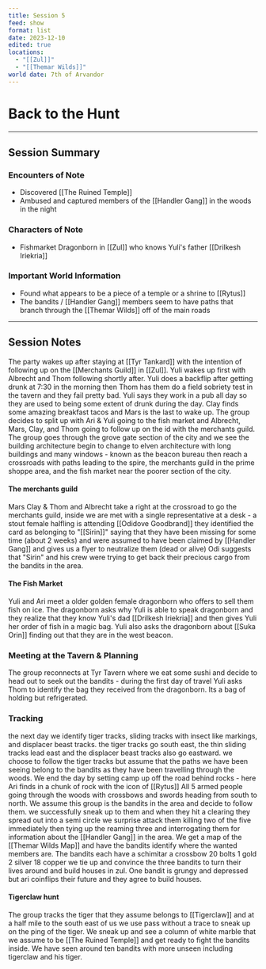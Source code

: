 ```yaml
---
title: Session 5
feed: show
format: list
date: 2023-12-10
edited: true
locations:
  - "[[Zul]]"
  - "[[Themar Wilds]]"
world date: 7th of Arvandor
---
```

# Back to the Hunt
------
## Session Summary
### Encounters of Note
- Discovered [[The Ruined Temple]]
- Ambused and captured members of the [[Handler Gang]] in the woods in the night
### Characters of Note
- Fishmarket Dragonborn in [[Zul]] who knows Yuli's father [[Drilkesh Iriekria]]
### Important World Information
- Found what appears to be a piece of a temple or a shrine to [[Rytus]]
- The bandits / [[Handler Gang]] members seem to have paths that branch through the [[Themar Wilds]] off of the main roads

-----
## Session Notes
The party wakes up after staying at [[Tyr Tankard]] with the intention of following up on the [[Merchants Guild]] in [[Zul]]. Yuli wakes up first with Albrecht and Thom following shortly after. Yuli does a backflip after getting drunk at 7:30 in the morning then Thom has them do a field sobriety test in the tavern and they fail pretty bad. 
Yuli says they work in a pub all day so they are used to being some extent of drunk during the day.  Clay finds some amazing breakfast tacos and Mars is the last to wake up. 
The group decides to split up with Ari & Yuli going to the fish market and Albrecht, Mars, Clay, and Thom going to follow up on the id with the merchants guild. The group goes through the grove gate section of the city and we see the building architecture begin to change to elven architecture with long buildings and many windows - known as the beacon bureau then reach a crossroads with paths leading to the spire, the merchants guild in the prime shoppe area, and the fish market near the poorer section of the city. 
#### The merchants guild 
Mars Clay & Thom and Albrecht take a right at the crossroad to go the merchants guild, inside we are met with a single representative at a desk - a stout female halfling is attending [[Odidove Goodbrand]] they identified the card as belonging to "[[Sirin]]" saying that they have been missing for some time (about 2 weeks) and were assumed to have been claimed by [[Handler Gang]] and gives us a flyer to neutralize them (dead or alive) Odi suggests that "Sirin" and his crew were trying to get back their precious cargo from the bandits in the area.
#### The Fish Market
Yuli and Ari meet a older golden female dragonborn who offers to sell them fish on ice. The dragonborn asks why Yuli is able to speak dragonborn and they realize that they know Yuli's dad [[Drilkesh Iriekria]] and then gives Yuli her order of fish in a magic bag. Yuli also asks the dragonborn about [[Suka Orin]] finding out that they are in the west beacon. 

### Meeting at the Tavern & Planning 
The group reconnects at Tyr Tavern where we eat some sushi and decide to head out to seek out the bandits - during the first day of travel Yuli asks Thom to identify the bag they received from the dragonborn. Its a bag of holding but refrigerated. 
### Tracking 
the next day we identify tiger tracks, sliding tracks with insect like markings, and displacer beast tracks. 
the tiger tracks go south east, the thin sliding tracks lead east and the displacer beast tracks also go eastward.
we choose to follow the tiger tracks but assume that the paths we have been seeing belong to the bandits as they have been travelling through the woods.
We end the day by setting camp up off the road behind rocks - here Ari finds in a chunk of rock with the icon of [[Rytus]] 
All 5 armed people going through the woods with crossbows and swords heading from south to north. We assume this group is the bandits in the area and decide to follow them. we successfully sneak up to them and when they hit a clearing they spread out into a semi circle we surprise attack them killing two of the five immediately then tying up the reaming three and interrogating them for information about the [[Handler Gang]] in the area. We get a map of the [[Themar Wilds Map]]
and have the bandits identify where the wanted members are. The bandits each have 
a schimitar
a crossbow
20 bolts
1 gold 2 silver 18 copper
we tie up and convince the three bandits to turn their lives around and build houses in zul. One bandit is grungy and depressed but ari coinflips their future and they agree to build houses. 
#### Tigerclaw hunt
The group tracks the tiger that they assume belongs to [[Tigerclaw]] and at a half mile to the south east of us we use pass without a trace to sneak up on the ping of the tiger. We sneak up and see a column of white marble that we assume to be [[The Ruined Temple]] and get ready to fight the bandits inside. We have seen around ten bandits with more unseen including tigerclaw and his tiger.
